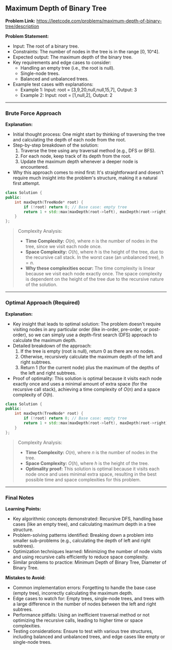 ## Maximum Depth of Binary Tree

**Problem Link:** https://leetcode.com/problems/maximum-depth-of-binary-tree/description

**Problem Statement:**
- Input: The root of a binary tree.
- Constraints: The number of nodes in the tree is in the range [0, 10^4].
- Expected output: The maximum depth of the binary tree.
- Key requirements and edge cases to consider: 
    - Handling an empty tree (i.e., the root is null).
    - Single-node trees.
    - Balanced and unbalanced trees.
- Example test cases with explanations:
    - Example 1: Input: root = [3,9,20,null,null,15,7], Output: 3
    - Example 2: Input: root = [1,null,2], Output: 2

---

### Brute Force Approach

**Explanation:**
- Initial thought process: One might start by thinking of traversing the tree and calculating the depth of each node from the root.
- Step-by-step breakdown of the solution: 
    1. Traverse the tree using any traversal method (e.g., DFS or BFS).
    2. For each node, keep track of its depth from the root.
    3. Update the maximum depth whenever a deeper node is encountered.
- Why this approach comes to mind first: It's straightforward and doesn't require much insight into the problem's structure, making it a natural first attempt.

```cpp
class Solution {
public:
    int maxDepth(TreeNode* root) {
        if (!root) return 0; // Base case: empty tree
        return 1 + std::max(maxDepth(root->left), maxDepth(root->right));
    }
};
```

> Complexity Analysis:
> - **Time Complexity:** $O(n)$, where $n$ is the number of nodes in the tree, since we visit each node once.
> - **Space Complexity:** $O(h)$, where $h$ is the height of the tree, due to the recursive call stack. In the worst case (an unbalanced tree), $h = n$.
> - **Why these complexities occur:** The time complexity is linear because we visit each node exactly once. The space complexity is dependent on the height of the tree due to the recursive nature of the solution.

---

### Optimal Approach (Required)

**Explanation:**
- Key insight that leads to optimal solution: The problem doesn't require visiting nodes in any particular order (like in-order, pre-order, or post-order), so we can simply use a depth-first search (DFS) approach to calculate the maximum depth.
- Detailed breakdown of the approach: 
    1. If the tree is empty (root is null), return 0 as there are no nodes.
    2. Otherwise, recursively calculate the maximum depth of the left and right subtrees.
    3. Return 1 (for the current node) plus the maximum of the depths of the left and right subtrees.
- Proof of optimality: This solution is optimal because it visits each node exactly once and uses a minimal amount of extra space (for the recursive call stack), achieving a time complexity of $O(n)$ and a space complexity of $O(h)$.

```cpp
class Solution {
public:
    int maxDepth(TreeNode* root) {
        if (!root) return 0; // Base case: empty tree
        return 1 + std::max(maxDepth(root->left), maxDepth(root->right));
    }
};
```

> Complexity Analysis:
> - **Time Complexity:** $O(n)$, where $n$ is the number of nodes in the tree.
> - **Space Complexity:** $O(h)$, where $h$ is the height of the tree.
> - **Optimality proof:** This solution is optimal because it visits each node once and uses minimal extra space, resulting in the best possible time and space complexities for this problem.

---

### Final Notes

**Learning Points:**
- Key algorithmic concepts demonstrated: Recursive DFS, handling base cases (like an empty tree), and calculating maximum depth in a tree structure.
- Problem-solving patterns identified: Breaking down a problem into smaller sub-problems (e.g., calculating the depth of left and right subtrees).
- Optimization techniques learned: Minimizing the number of node visits and using recursive calls efficiently to reduce space complexity.
- Similar problems to practice: Minimum Depth of Binary Tree, Diameter of Binary Tree.

**Mistakes to Avoid:**
- Common implementation errors: Forgetting to handle the base case (empty tree), incorrectly calculating the maximum depth.
- Edge cases to watch for: Empty trees, single-node trees, and trees with a large difference in the number of nodes between the left and right subtrees.
- Performance pitfalls: Using an inefficient traversal method or not optimizing the recursive calls, leading to higher time or space complexities.
- Testing considerations: Ensure to test with various tree structures, including balanced and unbalanced trees, and edge cases like empty or single-node trees.